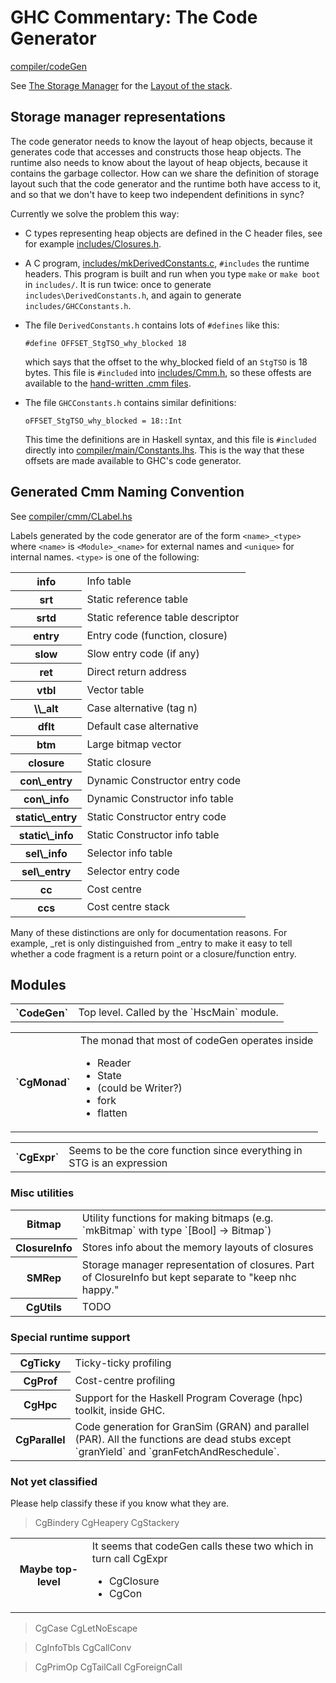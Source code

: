 # GHC Commentary: The Code Generator



[compiler/codeGen](/trac/ghc/browser/ghc/compiler/codeGen)



See [The Storage Manager](commentary/rts/storage) for the [Layout of the stack](commentary/rts/storage/stack).


## Storage manager representations



The code generator needs to know the layout of heap objects, because it generates code that accesses and constructs those heap objects.  The runtime also needs to know about the layout of heap objects, because it contains the garbage collector.  How can we share the definition of storage layout such that the code generator and the runtime both have access to it, and so that we don't have to keep two independent definitions in sync?



Currently we solve the problem this way:


- C types representing heap objects are defined in the C header files, see for example [includes/Closures.h](/trac/ghc/browser/ghc/includes/Closures.h).

- A C program, [includes/mkDerivedConstants.c](/trac/ghc/browser/ghc/includes/mkDerivedConstants.c),  `#includes` the runtime headers.
  This program is built and run when you type `make` or `make boot` in `includes/`.  It is
  run twice: once to generate `includes\DerivedConstants.h`, and again to generate 
  `includes/GHCConstants.h`.

- The file `DerivedConstants.h` contains lots of `#defines` like this:

  ```wiki
  #define OFFSET_StgTSO_why_blocked 18
  ```

  which says that the offset to the why\_blocked field of an `StgTSO` is 18 bytes.  This file
  is `#included` into [includes/Cmm.h](/trac/ghc/browser/ghc/includes/Cmm.h), so these offests are available to the
  [hand-written .cmm files](commentary/rts/cmm).

- The file `GHCConstants.h` contains similar definitions:

  ```wiki
  oFFSET_StgTSO_why_blocked = 18::Int
  ```

  This time the definitions are in Haskell syntax, and this file is `#included` directly into
  [compiler/main/Constants.lhs](/trac/ghc/browser/ghc/compiler/main/Constants.lhs).  This is the way that these offsets are made
  available to GHC's code generator.

## Generated Cmm Naming Convention



See [compiler/cmm/CLabel.hs](/trac/ghc/browser/ghc/compiler/cmm/CLabel.hs)



Labels generated by the code generator are of the form `<name>_<type>`
where `<name>` is `<Module>_<name>` for external names and `<unique>` for
internal names. `<type>` is one of the following:


<table><tr><th>info</th>
<td>Info table
</td></tr>
<tr><th>srt</th>
<td>Static reference table
</td></tr>
<tr><th>srtd</th>
<td>Static reference table descriptor
</td></tr>
<tr><th>entry</th>
<td>Entry code (function, closure)
</td></tr>
<tr><th>slow</th>
<td>Slow entry code (if any)
</td></tr>
<tr><th>ret</th>
<td>Direct return address    
</td></tr>
<tr><th>vtbl</th>
<td>Vector table
</td></tr>
<tr><th>\<n\>\_alt</th>
<td>Case alternative (tag n)
</td></tr>
<tr><th>dflt</th>
<td>Default case alternative
</td></tr>
<tr><th>btm</th>
<td>Large bitmap vector
</td></tr>
<tr><th>closure</th>
<td>Static closure
</td></tr>
<tr><th>con\_entry</th>
<td>Dynamic Constructor entry code
</td></tr>
<tr><th>con\_info</th>
<td>Dynamic Constructor info table
</td></tr>
<tr><th>static\_entry</th>
<td>Static Constructor entry code
</td></tr>
<tr><th>static\_info</th>
<td>Static Constructor info table
</td></tr>
<tr><th>sel\_info</th>
<td>Selector info table
</td></tr>
<tr><th>sel\_entry</th>
<td>Selector entry code
</td></tr>
<tr><th>cc</th>
<td>Cost centre
</td></tr>
<tr><th>ccs</th>
<td>Cost centre stack
</td></tr></table>



Many of these distinctions are only for documentation reasons.  For
example, \_ret is only distinguished from \_entry to make it easy to
tell whether a code fragment is a return point or a closure/function
entry.


## Modules


<table><tr><th>`CodeGen`</th>
<td>Top level. Called by the `HscMain` module.
</td></tr></table>


<table><tr><th>`CgMonad`</th>
<td>The monad that most of codeGen operates inside

- Reader
- State
- (could be Writer?)
- fork
- flatten

</td></tr></table>


<table><tr><th>`CgExpr`</th>
<td>Seems to be the core function since everything in STG is an expression
</td></tr></table>


### Misc utilities


<table><tr><th>Bitmap</th>
<td>
Utility functions for making bitmaps (e.g. `mkBitmap` with type `[Bool] -> Bitmap`)
</td></tr>
<tr><th>ClosureInfo</th>
<td>
Stores info about the memory layouts of closures
</td></tr>
<tr><th>SMRep</th>
<td>
Storage manager representation of closures.
Part of ClosureInfo but kept separate to "keep nhc happy."
</td></tr>
<tr><th>CgUtils</th>
<td>TODO
</td></tr></table>


### Special runtime support


<table><tr><th>CgTicky</th>
<td>Ticky-ticky profiling
</td></tr>
<tr><th>CgProf</th>
<td>Cost-centre profiling
</td></tr>
<tr><th>CgHpc</th>
<td>Support for the Haskell Program Coverage (hpc) toolkit, inside GHC.
</td></tr>
<tr><th>CgParallel</th>
<td>
Code generation for GranSim (GRAN) and parallel (PAR).
All the functions are dead stubs except `granYield` and `granFetchAndReschedule`.
</td></tr></table>


### Not yet classified



Please help classify these if you know what they are.


>
>
> CgBindery
> CgHeapery
> CgStackery
>
>

<table><tr><th>Maybe top-level</th>
<td>It seems that codeGen calls these two which in turn call CgExpr

- CgClosure
- CgCon

</td></tr></table>


>
>
> CgCase
> CgLetNoEscape
>
>

>
>
> CgInfoTbls
> CgCallConv
>
>

>
>
> CgPrimOp
> CgTailCall
> CgForeignCall
>
>

